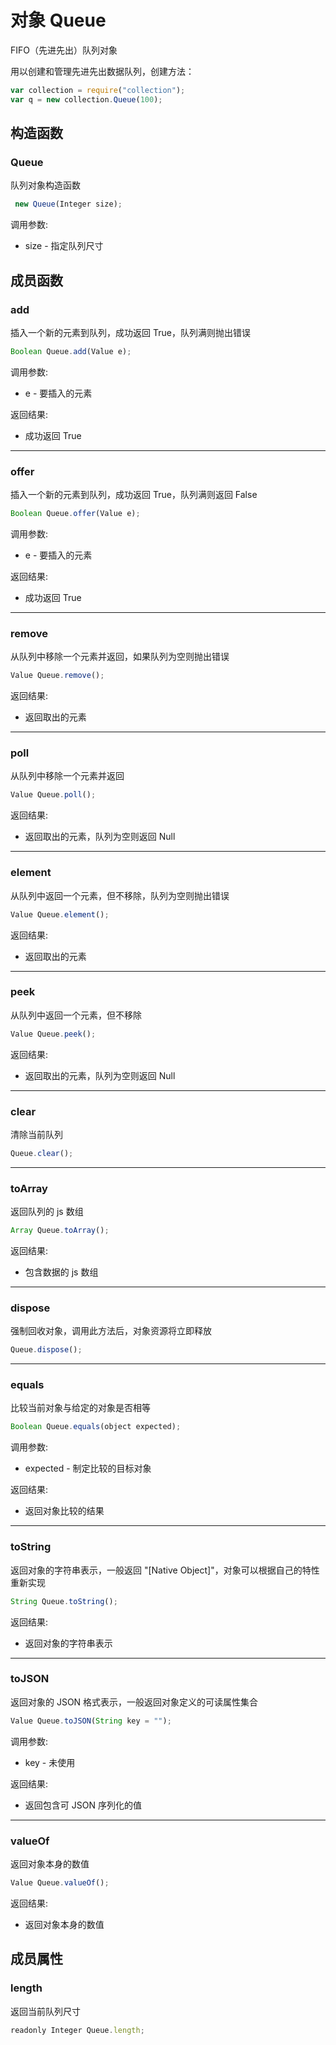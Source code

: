 # 对象 Queue
FIFO（先进先出）队列对象

用以创建和管理先进先出数据队列，创建方法：
```JavaScript
var collection = require("collection");
var q = new collection.Queue(100);
```
## 构造函数
        
### Queue
队列对象构造函数
```JavaScript
 new Queue(Integer size);
```

调用参数:
* size - 指定队列尺寸

## 成员函数
        
### add
插入一个新的元素到队列，成功返回 True，队列满则抛出错误
```JavaScript
Boolean Queue.add(Value e);
```

调用参数:
* e - 要插入的元素

返回结果:
* 成功返回 True

--------------------------
### offer
插入一个新的元素到队列，成功返回 True，队列满则返回 False
```JavaScript
Boolean Queue.offer(Value e);
```

调用参数:
* e - 要插入的元素

返回结果:
* 成功返回 True

--------------------------
### remove
从队列中移除一个元素并返回，如果队列为空则抛出错误
```JavaScript
Value Queue.remove();
```

返回结果:
* 返回取出的元素

--------------------------
### poll
从队列中移除一个元素并返回
```JavaScript
Value Queue.poll();
```

返回结果:
* 返回取出的元素，队列为空则返回 Null

--------------------------
### element
从队列中返回一个元素，但不移除，队列为空则抛出错误
```JavaScript
Value Queue.element();
```

返回结果:
* 返回取出的元素

--------------------------
### peek
从队列中返回一个元素，但不移除
```JavaScript
Value Queue.peek();
```

返回结果:
* 返回取出的元素，队列为空则返回 Null

--------------------------
### clear
清除当前队列
```JavaScript
Queue.clear();
```

--------------------------
### toArray
返回队列的 js 数组
```JavaScript
Array Queue.toArray();
```

返回结果:
* 包含数据的 js 数组

--------------------------
### dispose
强制回收对象，调用此方法后，对象资源将立即释放
```JavaScript
Queue.dispose();
```

--------------------------
### equals
比较当前对象与给定的对象是否相等
```JavaScript
Boolean Queue.equals(object expected);
```

调用参数:
* expected - 制定比较的目标对象

返回结果:
* 返回对象比较的结果

--------------------------
### toString
返回对象的字符串表示，一般返回 "[Native Object]"，对象可以根据自己的特性重新实现
```JavaScript
String Queue.toString();
```

返回结果:
* 返回对象的字符串表示

--------------------------
### toJSON
返回对象的 JSON 格式表示，一般返回对象定义的可读属性集合
```JavaScript
Value Queue.toJSON(String key = "");
```

调用参数:
* key - 未使用

返回结果:
* 返回包含可 JSON 序列化的值

--------------------------
### valueOf
返回对象本身的数值
```JavaScript
Value Queue.valueOf();
```

返回结果:
* 返回对象本身的数值

## 成员属性
        
### length
返回当前队列尺寸
```JavaScript
readonly Integer Queue.length;
```

